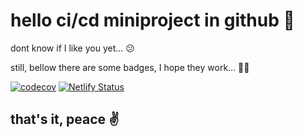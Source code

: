 # hello ci/cd miniproject in github 👋

dont know if I like you yet... 😕

still, bellow there are some badges, I hope they work... 🤷‍♂️

[![codecov](https://codecov.io/gh/josepsoares/tdw-mp1-josepsoares/branch/master/graph/badge.svg?token=FJ2LS38RN7)](https://codecov.io/gh/josepsoares/tdw-mp1-josepsoares)
[![Netlify Status](https://api.netlify.com/api/v1/badges/532fe3d4-859a-4a03-ae44-214f85226851/deploy-status)](https://app.netlify.com/sites/modest-swirles-9ddcf3/deploys)

## that's it, peace ✌️
